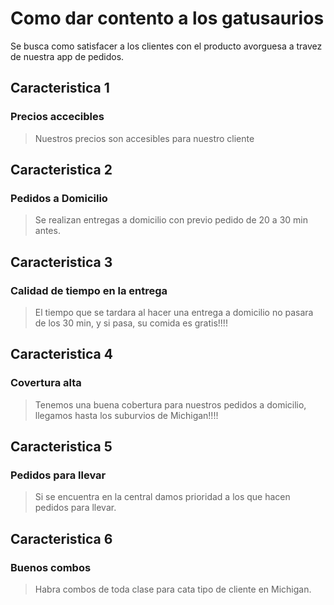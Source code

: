 # Como dar contento a los gatusaurios

Se busca como satisfacer a los clientes con el producto avorguesa a travez de nuestra app de pedidos.

## Caracteristica 1
### Precios accecibles
> Nuestros precios son accesibles para nuestro cliente

## Caracteristica 2
### Pedidos a Domicilio
> Se realizan entregas a domicilio con previo pedido de 20 a 30 min antes.
## Caracteristica 3 
### Calidad de tiempo en la entrega
> El tiempo que se tardara al hacer una entrega a domicilio no pasara de los 30 min, y si pasa, su comida es gratis!!!!

## Caracteristica 4
### Covertura alta
> Tenemos una buena cobertura para nuestros pedidos a domicilio, llegamos hasta los suburvios de Michigan!!!!

## Caracteristica 5 
### Pedidos para llevar
> Si se encuentra en la central damos prioridad a los que hacen pedidos para llevar.

## Caracteristica 6
### Buenos combos
> Habra combos de toda clase para cata tipo de cliente en Michigan.
